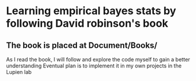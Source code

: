 # Learning empirical bayes stats by following David robinson's book

## The book is placed at Document/Books/

As I read the book, I will follow and explore the code myself to gain a better understanding 
Eventual plan is to implement it in my own projects in the Lupien lab

